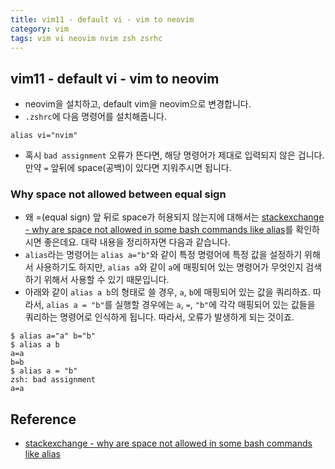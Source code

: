 ```yaml
---
title: vim11 - default vi - vim to neovim
category: vim
tags: vim vi neovim nvim zsh zsrhc
---
```


## vim11 - default vi - vim to neovim

- neovim을 설치하고, default vim을 neovim으로 변경합니다.
- `.zshrc`에 다음 명령어를 설치해줍니다.

```zshrc
alias vi="nvim"
```

- 혹시 `bad assignment` 오류가 뜬다면, 해당 명령어가 제대로 입력되지 않은 겁니다. 만약 `=` 앞뒤에 space(공백)이 있다면 지워주시면 됩니다.

### Why space not allowed between equal sign

- 왜 =(equal sign) 앞 뒤로 space가 허용되지 않는지에 대해서는 [stackexchange - why are space not allowed in some bash commands like alias](https://unix.stackexchange.com/questions/410651/why-are-spaces-not-allowed-in-some-bash-commands-like-alias)를 확인하시면 좋은데요. 대략 내용을 정리하자면 다음과 같습니다.
- `alias`라는 명령어는 `alias a="b"`와 같이 특정 명령어에 특정 값을 설정하기 위해서 사용하기도 하지만, `alias a`와 같이 `a`에 매핑되어 있는 명령어가 무엇인지 검색하기 위해서 사용할 수 있기 때문입니다.
- 아래와 같이 `alias a b`의 형태로 쓸 경우, `a`, `b`에 매핑되어 있는 값을 쿼리하죠. 따라서, `alias a = "b"`를 실행할 경우에는 `a`, `=`, `"b"`에 각각 매핑되어 있는 값들을 쿼리하는 명령어로 인식하게 됩니다. 따라서, 오류가 발생하게 되는 것이죠.

```bashrc
$ alias a="a" b="b"
$ alias a b 
a=a
b=b
$ alias a = "b"
zsh: bad assignment
a=a
```

## Reference

- [stackexchange - why are space not allowed in some bash commands like alias](https://unix.stackexchange.com/questions/410651/why-are-spaces-not-allowed-in-some-bash-commands-like-alias)